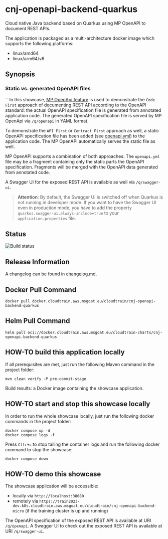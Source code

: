 # cnj-openapi-backend-quarkus

Cloud native Java backend based on Quarkus using MP OpenAPI to document REST APIs.

The application is packaged as a multi-architecture docker image which supports the following platforms:
* linux/amd64
* linux/arm64/v8

## Synopsis

### Static vs. generated OpenAPI files
``
In this showcase, [MP OpenApi feature](https://github.com/eclipse/microprofile-open-api) is used to demonstrate the `Code First` approach
of documenting REST API according to the OpenAPI standard: the actual OpenAPI specification file is generated from
annotated application code. The generated OpenAPI specification file is served by MP OpenApi via `/q/openapi` in YAML format.

To demonstrate the `API First` or `Contract First` approach as well, a static OpenAPI specification file has been
added (see [openapi.yml](src/main/resources/META-INF/openapi.yml)) to the application code. The MP OpenAPI automatically
serves the static file as well.

MP OpenAPI supports a combination of both approaches: The `openapi.yml` file may be a fragment containing only the
static parts the OpenAPI specification. Fragments will be merged with the OpenAPI data generated from annotated code.

A Swagger UI for the exposed REST API is available as well via `/q/swagger-ui`.

> __Attention__: By default, the Swagger UI is switched off when Quarkus is not running in developer mode. If you want
> to have the Swagger UI even in production mode, you have to add the property `quarkus.swagger-ui.always-include=true`
> to your `application.properties` file.

## Status

![Build status](https://codebuild.eu-west-1.amazonaws.com/badges?uuid=eyJlbmNyeXB0ZWREYXRhIjoiZmoyTzBGYnBJUUhaU2V0bGwzZmg1NXdEL0dJejVFN2xVd2ZRNzUxM1c3SWxPYVBLemNBNU5UZm1XTE96MUNCS3BlS203OERIM0piVmpUbFYwbCs3dllzPSIsIml2UGFyYW1ldGVyU3BlYyI6Iko0aUFLNFAvYTRXeHhFM2wiLCJtYXRlcmlhbFNldFNlcmlhbCI6MX0%3D&branch=main)

## Release Information

A changelog can be found in [changelog.md](changelog.md).

## Docker Pull Command

`docker pull docker.cloudtrain.aws.msgoat.eu/cloudtrain/cnj-openapi-backend-quarkus`

## Helm Pull Command

`helm pull oci://docker.cloudtrain.aws.msgoat.eu/cloudtrain-charts/cnj-openapi-backend-quarkus`

## HOW-TO build this application locally

If all prerequisites are met, just run the following Maven command in the project folder:

```shell 
mvn clean verify -P pre-commit-stage
```

Build results: a Docker image containing the showcase application.

## HOW-TO start and stop this showcase locally

In order to run the whole showcase locally, just run the following docker commands in the project folder:

```shell 
docker compose up -d
docker compose logs -f 
```

Press `Ctlr+c` to stop tailing the container logs and run the following docker command to stop the showcase:

```shell 
docker compose down
```

## HOW-TO demo this showcase

The showcase application will be accessible:
* locally via `http://localhost:38080`
* remotely via `https://train2023-dev.k8s.cloudtrain.aws.msgoat.eu/cloudtrain/cnj-openapi-backend-micro` (if the training cluster is up and running)

The OpenAPI specification of the exposed REST API is available at URI `/q/openapi`.
A Swagger UI to check out the exposed REST API is available at URI `/q/swagger-ui`.

